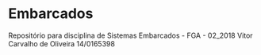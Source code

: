 # Embarcados
Repositório para disciplina de Sistemas Embarcados - FGA - 02_2018
Vitor Carvalho de Oliveira
14/0165398
